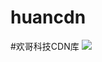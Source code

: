 # huancdn
#欢哥科技CDN库
[![](https://data.jsdelivr.com/v1/package/gh/muzihuaner/huancdn/badge)](https://www.jsdelivr.com/package/gh/muzihuaner/huancdn)
